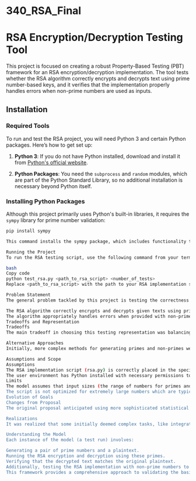 # 340_RSA_Final

# RSA Encryption/Decryption Testing Tool

This project is focused on creating a robust Property-Based Testing (PBT) framework for an RSA encryption/decryption implementation. The tool tests whether the RSA algorithm correctly encrypts and decrypts text using prime number-based keys, and it verifies that the implementation properly handles errors when non-prime numbers are used as inputs.

## Installation

### Required Tools

To run and test the RSA project, you will need Python 3 and certain Python packages. Here’s how to get set up:

1. **Python 3**: If you do not have Python installed, download and install it from [Python's official website](https://www.python.org/downloads/).

2. **Python Packages**: You need the `subprocess` and `random` modules, which are part of the Python Standard Library, so no additional installation is necessary beyond Python itself.

### Installing Python Packages

Although this project primarily uses Python's built-in libraries, it requires the `sympy` library for prime number validation:

```bash
pip install sympy

This command installs the sympy package, which includes functionality to check if numbers are prime—an essential part of generating keys for RSA encryption.

Running the Project
To run the RSA testing script, use the following command from your terminal:

bash
Copy code
python test_rsa.py <path_to_rsa_script> <number_of_tests>
Replace <path_to_rsa_script> with the path to your RSA implementation script (rsa.py) and <number_of_tests> with the number of tests you want to perform.

Problem Statement
The general problem tackled by this project is testing the correctness and robustness of an RSA encryption/decryption implementation. Specifically, the tool checks if:

The RSA algorithm correctly encrypts and decrypts given texts using prime numbers as keys.
The algorithm appropriately handles errors when provided with non-prime numbers.
Tradeoffs and Representation
Tradeoffs
The main tradeoff in choosing this testing representation was balancing complexity and thoroughness of the tests against the runtime and simplicity. Using naive primality testing and basic subprocess calls allows for easier understanding and debugging but may not scale well with larger numbers or more complex test cases.

Alternative Approaches
Initially, more complex methods for generating primes and non-primes were considered, including using advanced libraries or external APIs. However, these were not as straightforward to implement and increased dependency, which could lead to issues in environments with restricted internet access or dependency conflicts.

Assumptions and Scope
Assumptions
The RSA implementation script (rsa.py) is correctly placed in the specified path and is executable.
The user environment has Python installed with necessary permissions to execute scripts.
Limits
The model assumes that input sizes (the range of numbers for primes and non-primes) are within reasonable limits that don't cause performance degradation.
The script is not optimized for extremely large numbers which are typically used in real-world RSA applications.
Evolution of Goals
Changes from Proposal
The original proposal anticipated using more sophisticated statistical models for error detection and correction. During development, it became clear that maintaining simplicity for easier troubleshooting and modification was more practical.

Realizations
It was realized that some initially deemed complex tasks, like integrating subprocesses for command line testing, were more straightforward than expected, which streamlined testing significantly.

Understanding the Model
Each instance of the model (a test run) involves:

Generating a pair of prime numbers and a plaintext.
Running the RSA encryption and decryption using these primes.
Verifying that the decrypted text matches the original plaintext.
Additionally, testing the RSA implementation with non-prime numbers to ensure it fails as expected.
This framework provides a comprehensive approach to validating the basic functionality of an RSA implementation and its error handling capabilities.
